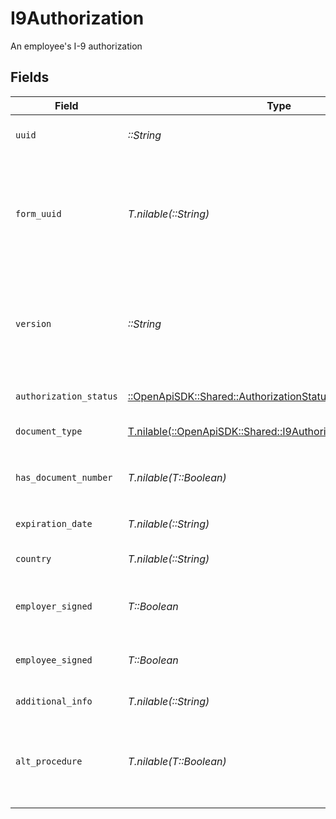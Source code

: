 # I9Authorization

An employee's I-9 authorization


## Fields

| Field                                                                                                                                                             | Type                                                                                                                                                              | Required                                                                                                                                                          | Description                                                                                                                                                       |
| ----------------------------------------------------------------------------------------------------------------------------------------------------------------- | ----------------------------------------------------------------------------------------------------------------------------------------------------------------- | ----------------------------------------------------------------------------------------------------------------------------------------------------------------- | ----------------------------------------------------------------------------------------------------------------------------------------------------------------- |
| `uuid`                                                                                                                                                            | *::String*                                                                                                                                                        | :heavy_check_mark:                                                                                                                                                | The UUID of the I-9 authorization                                                                                                                                 |
| `form_uuid`                                                                                                                                                       | *T.nilable(::String)*                                                                                                                                             | :heavy_minus_sign:                                                                                                                                                | The UUID of the Form associated with this I-9 authorization. Use this with "Employee Forms" API endpoints.                                                        |
| `version`                                                                                                                                                         | *::String*                                                                                                                                                        | :heavy_check_mark:                                                                                                                                                | The current version of the object. See the [versioning guide](https://docs.gusto.com/embedded-payroll/docs/idempotency) for information on how to use this field. |
| `authorization_status`                                                                                                                                            | [::OpenApiSDK::Shared::AuthorizationStatus](../../models/shared/authorizationstatus.md)                                                                           | :heavy_check_mark:                                                                                                                                                | The employee's authorization status                                                                                                                               |
| `document_type`                                                                                                                                                   | [T.nilable(::OpenApiSDK::Shared::I9AuthorizationDocumentType)](../../models/shared/i9authorizationdocumenttype.md)                                                | :heavy_minus_sign:                                                                                                                                                | The document's document type                                                                                                                                      |
| `has_document_number`                                                                                                                                             | *T.nilable(T::Boolean)*                                                                                                                                           | :heavy_minus_sign:                                                                                                                                                | Whether or not a `document_number` exists for this document.                                                                                                      |
| `expiration_date`                                                                                                                                                 | *T.nilable(::String)*                                                                                                                                             | :heavy_minus_sign:                                                                                                                                                | The document's expiration date                                                                                                                                    |
| `country`                                                                                                                                                         | *T.nilable(::String)*                                                                                                                                             | :heavy_minus_sign:                                                                                                                                                | The document's country of issuance                                                                                                                                |
| `employer_signed`                                                                                                                                                 | *T::Boolean*                                                                                                                                                      | :heavy_check_mark:                                                                                                                                                | Whether the employer has signed the Form I-9                                                                                                                      |
| `employee_signed`                                                                                                                                                 | *T::Boolean*                                                                                                                                                      | :heavy_check_mark:                                                                                                                                                | Whether the employee has signed the Form I-9                                                                                                                      |
| `additional_info`                                                                                                                                                 | *T.nilable(::String)*                                                                                                                                             | :heavy_minus_sign:                                                                                                                                                | Any additional notes                                                                                                                                              |
| `alt_procedure`                                                                                                                                                   | *T.nilable(T::Boolean)*                                                                                                                                           | :heavy_minus_sign:                                                                                                                                                | Whether an alternative procedure authorized by DHS to examine documents was used                                                                                  |